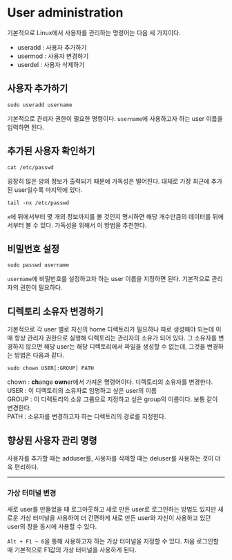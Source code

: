 # User administration
  
기본적으로 Linux에서 사용자를 관리하는 명령어는 다음 세 가지이다.  
  
- useradd : 사용자 추가하기  
- usermod : 사용자 변경하기  
- userdel : 사용자 삭제하기  
  
## 사용자 추가하기
  
	sudo useradd username
  
기본적으로 관리자 권한이 필요한 명령이다. `username`에 사용하고자 하는 user 이름을 입력하면 된다.  
  
## 추가된 사용자 확인하기
  
	cat /etc/passwd
  
굉장히 많은 양의 정보가 출력되기 때문에 가독성은 떨어진다. 대체로 가장 최근에 추가된 user일수록 마지막에 있다.  
  
	tail -nx /etc/passwd
  
`x`에 뒤에서부터 몇 개의 정보까지를 볼 것인지 명시하면 해당 개수만큼의 데이터를 뒤에서부터 볼 수 있다. 가독성을 위해서 이 방법을 추천한다.  
  
## 비밀번호 설정
  
	sudo passwd username
  
`username`에 비밀번호를 설정하고자 하는 user 이름을 지정하면 된다. 기본적으로 관리자의 권한이 필요하다.  
  
## 디렉토리 소유자 변경하기
  
기본적으로 각 user 별로 자신의 home 디렉토리가 필요하나 따로 생성해야 되는데 이때 항상 관리자 권한으로 실행해 디렉토리는 관리자의 소유가 되어 있다. 그 소유자를 변경하지 않으면 해당 user는 해당 디렉토리에서 파일을 생성할 수 없는데, 그것을 변경하는 방법은 다음과 같다.  
  
	sudo chown USER[:GROUP] PATH
  
chown : **ch**ange **own**er에서 가져온 명령어이다. 디렉토리의 소유자를 변경한다.  
USER : 이 디렉토리의 소유자로 임명하고 싶은 user의 이름  
GROUP : 이 디렉토리의 소유 그룹으로 지정하고 싶은 group의 이름이다. 보통 같이 변경한다.  
PATH : 소유자를 변경하고자 하는 디렉토리의 경로를 지정한다.  
  
## 향상된 사용자 관리 명령
  
사용자를 추가할 때는 adduser를, 사용자를 삭제할 때는 deluser를 사용하는 것이 더욱 편리하다.  
  
---  

### 가상 터미널 변경
  
새로 user를 만들었을 때 로그아웃하고 새로 만든 user로 로그인하는 방법도 있지만 새로운 가상 터미널을 사용하여 더 간편하게 새로 만든 user와 자신이 사용하고 있던 user의 창을 동시에 사용할 수 있다.  
  
`Alt + F1 ~ 6`을 통해 사용하고자 하는 가상 터미널을 지정할 수 있다. 처음 로그인할 때 기본적으로 F1값의 가상 터미널을 사용하게 된다.  

